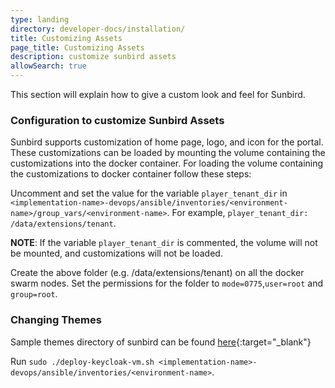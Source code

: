 ```yaml
---
type: landing
directory: developer-docs/installation/
title: Customizing Assets
page_title: Customizing Assets
description: customize sunbird assets
allowSearch: true
---
```

This section will explain how to give a custom look and feel for Sunbird.

### Configuration to customize Sunbird Assets
Sunbird supports customization of home page, logo, and icon for the portal. 
These customizations can be loaded by mounting the volume containing the customizations into the docker container.
For loading the volume containing the customizations to docker container follow these steps:

Uncomment and set the value for the variable `player_tenant_dir` in `<implementation-name>-devops/ansible/inventories/<environment-name>/group_vars/<environment-name>`. 
For example, `player_tenant_dir: /data/extensions/tenant`.

**NOTE**: If the variable `player_tenant_dir` is commented, the volume will not be mounted, and customizations will not be loaded.

Create the above folder (e.g. /data/extensions/tenant) on all the docker swarm nodes. Set the permissions for the folder to `mode=0775`,`user=root` and `group=root`.

### Changing Themes
Sample themes directory of sunbird can be  found  [here](https://github.com/project-sunbird/sunbird-devops/tree/master/ansible/artifacts){:target="_blank"}

Run `sudo ./deploy-keycloak-vm.sh <implementation-name>-devops/ansible/inventories/<environment-name>`.
